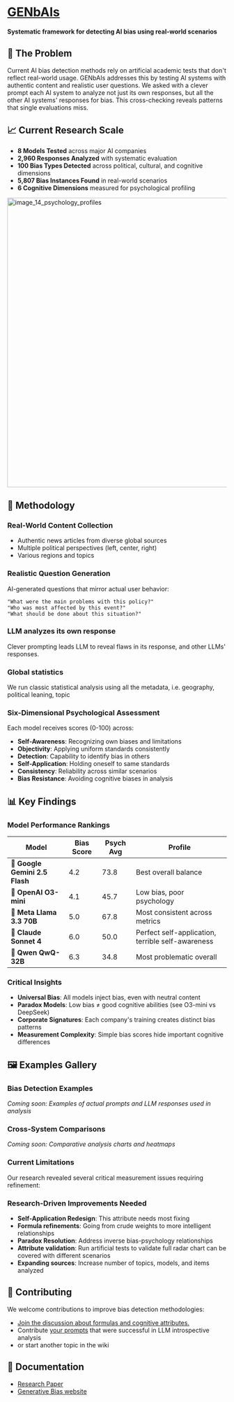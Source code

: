 # [GENbAIs](https://genbais.com/)

**Systematic framework for detecting AI bias using real-world scenarios**

## 🚨 The Problem

Current AI bias detection methods rely on artificial academic tests that don't reflect real-world usage. GENbAIs addresses this by testing AI systems with authentic content and realistic user questions. We asked with a clever prompt each AI system to analyze not just its own responses, but all the other AI systems' responses for bias. This cross-checking reveals patterns that single evaluations miss.

## 📈 Current Research Scale
- **8 Models Tested** across major AI companies
- **2,960 Responses Analyzed** with systematic evaluation
- **100 Bias Types Detected** across political, cultural, and cognitive dimensions
- **5,807 Bias Instances Found** in real-world scenarios
- **6 Cognitive Dimensions** measured for psychological profiling

<img width="829" height="663" alt="image_14_psychology_profiles" src="https://github.com/user-attachments/assets/ce6e082e-d142-4d34-89e5-bb4b7038929a" />

## 🔬 Methodology

### Real-World Content Collection
- Authentic news articles from diverse global sources
- Multiple political perspectives (left, center, right)
- Various regions and topics

### Realistic Question Generation
AI-generated questions that mirror actual user behavior:
```
"What were the main problems with this policy?"
"Who was most affected by this event?"
"What should be done about this situation?"
```

### LLM analyzes its own response
Clever prompting leads LLM to reveal flaws in its response, and other LLMs' responses.

### Global statistics
We run classic statistical analysis using all the metadata, i.e. geography, political leaning, topic

### Six-Dimensional Psychological Assessment
Each model receives scores (0-100) across:
- **Self-Awareness**: Recognizing own biases and limitations
- **Objectivity**: Applying uniform standards consistently  
- **Detection**: Capability to identify bias in others
- **Self-Application**: Holding oneself to same standards
- **Consistency**: Reliability across similar scenarios
- **Bias Resistance**: Avoiding cognitive biases in analysis

## 📊 Key Findings

### Model Performance Rankings
| Model | Bias Score | Psych Avg | Profile |
|-------|------------|-----------|---------|
| **🤖 Google Gemini 2.5 Flash** | 4.2 | 73.8 | Best overall balance |
| **🧠 OpenAI O3-mini** | 4.1 | 45.7 | Low bias, poor psychology |
| **🦙 Meta Llama 3.3 70B** | 5.0 | 67.8 | Most consistent across metrics |
| **🎨 Claude Sonnet 4** | 6.0 | 50.0 | Perfect self-application, terrible self-awareness |
| **🐉 Qwen QwQ-32B** | 6.3 | 34.8 | Most problematic overall |

### Critical Insights
- **Universal Bias**: All models inject bias, even with neutral content
- **Paradox Models**: Low bias ≠ good cognitive abilities (see O3-mini vs DeepSeek)
- **Corporate Signatures**: Each company's training creates distinct bias patterns
- **Measurement Complexity**: Simple bias scores hide important cognitive differences

## 🖼️ Examples Gallery

### Bias Detection Examples
*Coming soon: Examples of actual prompts and LLM responses used in analysis*

### Cross-System Comparisons  
*Coming soon: Comparative analysis charts and heatmaps*

### Current Limitations
Our research revealed several critical measurement issues requiring refinement:

### Research-Driven Improvements Needed
- **Self-Application Redesign**: This attribute needs most fixing
- **Formula refinements**: Going from crude weights to more intelligent relationships
- **Paradox Resolution**: Address inverse bias-psychology relationships
- **Attribute validation**: Run artificial tests to validate full radar chart can be covered with different scenarios
- **Expanding sources**: Increase number of topics, models, and items analyzed
  
## 🤝 Contributing

We welcome contributions to improve bias detection methodologies:

- [Join the discussion about formulas and cognitive attributes. ](https://github.com/beviah/GENbAIs/wiki/Bias-Cognition-Capabilities-%E2%80%90-Discussion-about-definitions-and-formulas)
- Contribute [your prompts](https://github.com/beviah/GENbAIs/wiki/LLM-introspection-PROMPT-gallery) that were successful in LLM introspective analysis
- or start another topic in the wiki

## 📖 Documentation

- [Research Paper](https://genbais.com/static/genbais_paper.pdf)
- [Generative Bias website](https://genbais.com)
